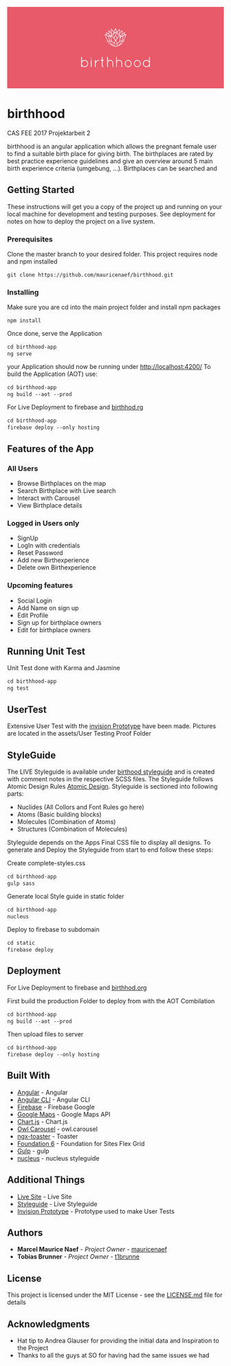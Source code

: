 ![birthhood_components](/assets/read-me-header.png)
# birthhood

CAS FEE 2017 Projektarbeit 2

birthhood is an angular application which allows the pregnant female user to find a suitable birth place for giving birth. The birthplaces are rated by best practice experience guidelines and give an overview around 5 main birth experience criteria (umgebung, …). Birthplaces can be searched and 
 

## Getting Started

These instructions will get you a copy of the project up and running on your local machine for development and testing purposes. See deployment for notes on how to deploy the project on a live system.

### Prerequisites

Clone the master branch to your desired folder. This project requires node and npm installed
```
git clone https://github.com/mauricenaef/birthhood.git
```

### Installing

Make sure you are cd into the main project folder and install npm packages
```
npm install
```

Once done, serve the Application
```
cd birthhood-app 
ng serve
```

your Application should now be running under [http://localhost:4200/](http://localhost:4200/birthplaces)
To build the Application (AOT) use:
```
cd birthhood-app
ng build --aot --prod
```

For Live Deployment to firebase and [birthhod.rg](htts://birthhood.org)
````
cd birthhood-app
firebase deploy --only hosting
````

## Features of the App

### All Users
* Browse Birthplaces on the map
* Search Birthplace with Live search
* Interact with Carousel
* View Birthplace details

### Logged in Users only
* SignUp
* LogIn with credentials
* Reset Password
* Add new Birthexperience
* Delete own Birthexperience

### Upcoming features
* Social Login
* Add Name on sign up
* Edit Profile
* Sign up for birthplace owners
* Edit for birthplace owners


## Running Unit Test

Unit Test done with Karma and Jasmine
```
cd birthhood-app
ng test
```

## UserTest

Extensive User Test with the [invision Prototype](https://invis.io/SAF0GILUE) have been made. Pictures are located in the  assets/User Testing Proof Folder

## StyleGuide

The LIVE Styleguide is available under [birthood styleguide](https://styleguide.birthhood.org/index.html) and is created with comment notes in the respective SCSS files. The Styleguide follows Atomic Design Rules [Atomic Design](http://bradfrost.com/blog/post/atomic-web-design/). Styleguide is sectioned into following parts:

* Nuclides (All Collors and Font Rules go here)
* Atoms (Basic building blocks)
* Molecules (Combination of Atoms)
* Structures (Combination of Molecules)

Styleguide depends on the Apps Final CSS file to display all designs. To generate and Deploy the Styleguide from start to end follow these steps:

Create complete-styles.css
```
cd birthhood-app
gulp sass    
```

Generate local Style guide in static folder
```
cd birthhood-app
nucleus   
```

Deploy to firebase to subdomain
```
cd static
firebase deploy    
```

## Deployment

For Live Deployment to firebase and [birthhod.org](htts://birthhood.org)

First build the production Folder to deploy from with the AOT Combilation
```
cd birthhood-app
ng build --aot --prod
```

Then upload files to server
```
cd birthhood-app
firebase deploy --only hosting
```

## Built With

* [Angular](https://angular.io/) - Angular
* [Angular CLI](https://cli.angular.io/) - Angular CLI
* [Firebase](https://firebase.google.com/) - Firebase Google
* [Google Maps](https://developers.google.com/maps/) - Google Maps API
* [Chart.js](http://www.chartjs.org/) - Chart.js
* [Owl Carousel](https://owlcarousel2.github.io/OwlCarousel2/) - owl.carousel
* [ngx-toaster](https://github.com/scttcper/ngx-toastr) - Toaster
* [Foundation 6](https://foundation.zurb.com/) - Foundation for Sites Flex Grid
* [Gulp](https://gulpjs.com/) - gulp
* [nucleus](https://github.com/holidaypirates/nucleus) - nucleus styleguide


## Additional Things

* [Live Site](https://birthhood.org) - Live Site
* [Styleguide](https://styleguide.birthhood.org/index.html) - Live Styleguide
* [Invision Prototype](https://invis.io/SAF0GILUE) - Prototype used to make User Tests

## Authors

* **Marcel Maurice Naef** - *Project Owner* - [mauricenaef](https://github.com/mauricenaef)
* **Tobias Brunner** - *Project Owner* - [t1brunne](https://github.com/t1brunne)


## License

This project is licensed under the MIT License - see the [LICENSE.md](LICENSE.md) file for details

## Acknowledgments

* Hat tip to Andrea Glauser for providing the initial data and Inspiration to the Project
* Thanks to all the guys at SO for having had the same issues we had 
